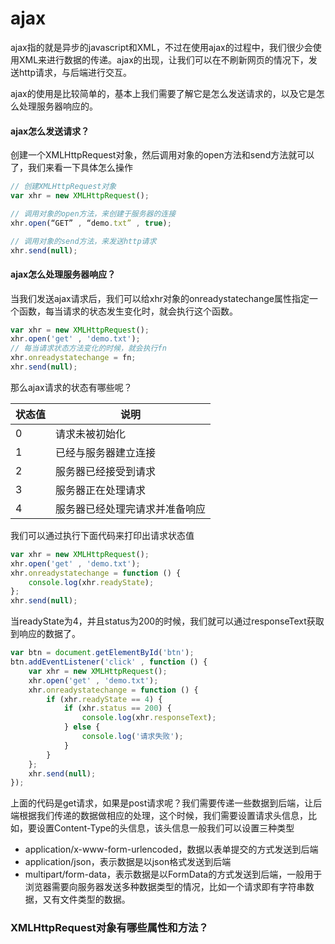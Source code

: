 # ajax
ajax指的就是异步的javascript和XML，不过在使用ajax的过程中，我们很少会使用XML来进行数据的传递。ajax的出现，让我们可以在不刷新网页的情况下，发送http请求，与后端进行交互。

ajax的使用是比较简单的，基本上我们需要了解它是怎么发送请求的，以及它是怎么处理服务器响应的。

#### ajax怎么发送请求？
创建一个XMLHttpRequest对象，然后调用对象的open方法和send方法就可以了，我们来看一下具体怎么操作

```javascript
// 创建XMLHttpRequest对象
var xhr = new XMLHttpRequest();

// 调用对象的open方法，来创建于服务器的连接
xhr.open(“GET” , “demo.txt” , true);

// 调用对象的send方法，来发送http请求
xhr.send(null);

```
#### ajax怎么处理服务器响应？
当我们发送ajax请求后，我们可以给xhr对象的onreadystatechange属性指定一个函数，每当请求的状态发生变化时，就会执行这个函数。

```javascript
var xhr = new XMLHttpRequest();
xhr.open('get' , 'demo.txt');
// 每当请求状态方法变化的时候，就会执行fn
xhr.onreadystatechange = fn;
xhr.send(null);
```
那么ajax请求的状态有哪些呢？

状态值 | 说明
---|---
0 | 请求未被初始化
1 | 已经与服务器建立连接
2 | 服务器已经接受到请求
3 | 服务器正在处理请求
4 | 服务器已经处理完请求并准备响应

我们可以通过执行下面代码来打印出请求状态值

```javascript
var xhr = new XMLHttpRequest();
xhr.open('get' , 'demo.txt');
xhr.onreadystatechange = function () {
    console.log(xhr.readyState);
};
xhr.send(null);
```
当readyState为4，并且status为200的时候，我们就可以通过responseText获取到响应的数据了。

```javascript
var btn = document.getElementById('btn');
btn.addEventListener('click' , function () {
    var xhr = new XMLHttpRequest();
    xhr.open('get' , 'demo.txt');
    xhr.onreadystatechange = function () {
        if (xhr.readyState == 4) {
            if (xhr.status == 200) {
                console.log(xhr.responseText);
            } else {
                console.log('请求失败');
            }
        }
    };
    xhr.send(null);
});
```
上面的代码是get请求，如果是post请求呢？我们需要传递一些数据到后端，让后端根据我们传递的数据做相应的处理，这个时候，我们需要设置请求头信息，比如，要设置Content-Type的头信息，该头信息一般我们可以设置三种类型
- application/x-www-form-urlencoded，数据以表单提交的方式发送到后端
- application/json，表示数据是以json格式发送到后端
- multipart/form-data，表示数据是以FormData的方式发送到后端，一般用于浏览器需要向服务器发送多种数据类型的情况，比如一个请求即有字符串数据，又有文件类型的数据。

### XMLHttpRequest对象有哪些属性和方法？